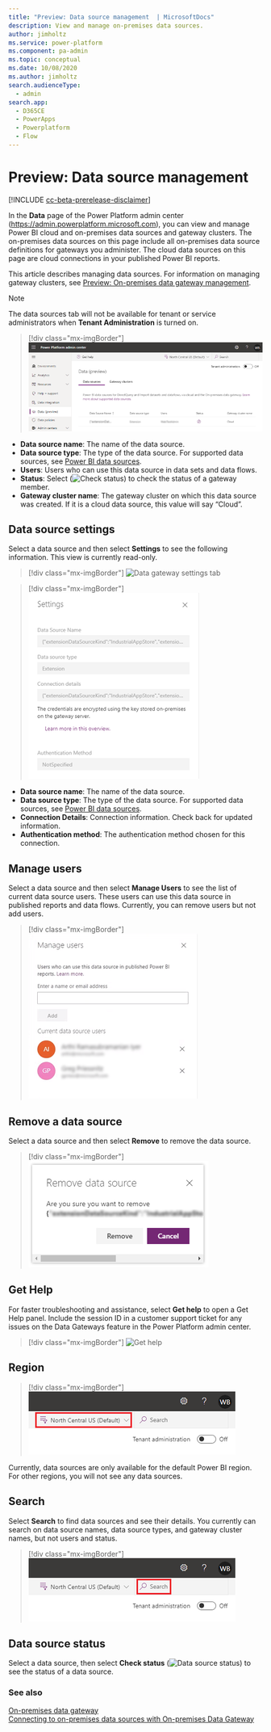 ```yaml
---
title: "Preview: Data source management  | MicrosoftDocs"
description: View and manage on-premises data sources.
author: jimholtz
ms.service: power-platform
ms.component: pa-admin
ms.topic: conceptual
ms.date: 10/08/2020
ms.author: jimholtz 
search.audienceType: 
  - admin
search.app:
  - D365CE
  - PowerApps
  - Powerplatform
  - Flow
---
```

# Preview: Data source management

[!INCLUDE [cc-beta-prerelease-disclaimer](../includes/cc-beta-prerelease-disclaimer.md)]

In the **Data** page of the Power Platform admin center (https://admin.powerplatform.microsoft.com), you can view and manage Power BI cloud and on-premises data sources and gateway clusters. The on-premises data sources on this page include all on-premises data source definitions for gateways you administer. The cloud data sources on this page are cloud connections in your published Power BI reports.

This article describes managing data sources. For information on managing gateway clusters, see [Preview: On-premises data gateway management](onpremises-data-gateway-management.md).

> [!NOTE]
> The data sources tab will not be available for tenant or service administrators when **Tenant Administration** is turned on.​

> [!div class="mx-imgBorder"] 
> ![Data sources tab](media/data-gateways-tenant-admin-off-data-sources.png "Data sources tab")

- **Data source name**: The name of the data source.
- **Data source type**: The type of the data source. For supported data sources, see [Power BI data sources](https://docs.microsoft.com/power-bi/connect-data/power-bi-data-sources).
- **Users**: Users who can use this data source in data sets and data flows.
- **Status**: Select (![Check status](media/gateway-status.png "Check status")) to check the status of a gateway member.
- **Gateway cluster name**: The gateway cluster on which this data source was created. If it is a cloud data source, this value will say “Cloud”.

## Data source settings

Select a data source and then select **Settings** to see the following information. This view is currently read-only. ​

> [!div class="mx-imgBorder"] 
> ![Data gateway settings tab](media/data-gateways-settings-tab.png "Data gateway settings tab")

> [!div class="mx-imgBorder"] 
> ![Data source settings](media/data-gateways-data-source-settings.png "Data source settings")

- **Data source name**: The name of the data source.
- **Data source type**: The type of the data source. For supported data sources, see [Power BI data sources](https://docs.microsoft.com/power-bi/connect-data/power-bi-data-sources).
- **Connection Details**: Connection information. Check back for updated information.
- **Authentication method**: The authentication method chosen for this connection.​

## Manage users

Select a data source and then select **Manage Users** to see the list of current data source users. These users can use this data source in published reports and data flows. Currently, you can remove users but not add users.​ 

> [!div class="mx-imgBorder"] 
> ![Manage users for data source](media/data-gateways-source-manage-users.png "Manage users for data source")


## Remove a data source

Select a data source and then select **Remove** to remove the data source. 

> [!div class="mx-imgBorder"] 
> ![Remove a data source](media/data-gateways-remove-data-source.png "Remove a data source")

## Get Help
For faster troubleshooting and assistance, select **Get help** to open a Get Help panel. Include the session ID in a customer support ticket for any issues on the Data Gateways feature in the Power Platform admin center.

> [!div class="mx-imgBorder"] 
> ![Get help](media/get-help.png "Get help")

## Region

> [!div class="mx-imgBorder"] 
> ![Data source regions](media/data-gateways-data-source-region.png "Data source regions")

Currently, data sources are only available for the default Power BI region. For other regions, you will not see any data sources.

## Search

Select **Search** to find data sources and see their details. You currently can search on data source names, data source types, and gateway cluster names, but not users and status.​

> [!div class="mx-imgBorder"] 
> ![Search data sources](media/data-gateways-data-source-search.png "Search data sources")

## Data source status

Select a data source, then select **Check status** (![Data source status](media/gateway-status.png "Data source status")) to see the status of a data source.

### See also
 [On-premises data gateway](https://docs.microsoft.com/data-integration/gateway/service-gateway-onprem)<br/>
 [Connecting to on-premises data sources with On-premises Data Gateway](https://docs.microsoft.com/azure/analysis-services/analysis-services-gateway)<br/>